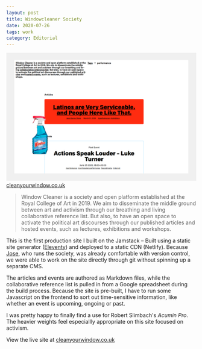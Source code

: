 ```yaml
---
layout: post
title: Windowcleaner Society
date: 2020-07-26
tags: work
category: Editorial
---
```


![Windowcleaner website screenshot](/assets/windowcleaner.png)
[cleanyourwindow.co.uk](https://www.cleanyourwindow.co.uk/)

> Window Cleaner is a society and open platform established at the Royal College of Art in 2019. We aim to disseminate the middle ground between art and activism through our breathing and living collaborative reference list. But also, to have an open space to activate the political art discourses through our published articles and hosted events, such as lectures, exhibitions and workshops.

This is the first production site I built on the Jamstack – Built using a static site generator ([Eleventy](https://www.11ty.dev/)) and deployed to a static CDN (Netlify). Because [Jose](http://josegarciaoliva.com/), who runs the society, was already comfortable with version control, we were able to work on the site directly through git without spinning up a separate CMS.

The articles and events are authored as Markdown files, while the collaborative reference list is pulled in from a Google spreadsheet during the build process. Because the site is pre-built, I have to run some Javascript on the frontend to sort out time-sensitive information, like whether an event is upcoming, ongoing or past.

I was pretty happy to finally find a use for Robert Slimbach's *Acumin Pro*. The heavier weights feel especiallly appropriate on this site focused on activism.

View the live site at [cleanyourwindow.co.uk](https://www.cleanyourwindow.co.uk/)
